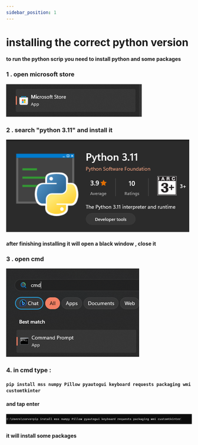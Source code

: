 ```yaml
---
sidebar_position: 1
---
```


# installing the correct python version

#### to run the python scrip you need to install python and some packages
### 1 . open microsoft store
![image](msstore.png)

### 2 . search "python 3.11" and install it 

![image](python.png)

#### after finishing installing it will open a black window , close it 

### 3 . open cmd 
![image](cmd.png)

### 4. in cmd type :
#### ``pip install mss numpy Pillow pyautogui keyboard requests packaging wmi customtkinter``
#### and tap enter
![image](pip.png)
#### it will install some packages 